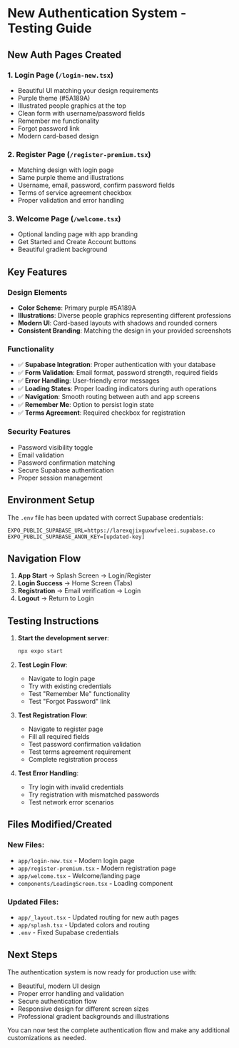 # New Authentication System - Testing Guide

## New Auth Pages Created

### 1. **Login Page** (`/login-new.tsx`)
- Beautiful UI matching your design requirements
- Purple theme (#5A189A)
- Illustrated people graphics at the top
- Clean form with username/password fields
- Remember me functionality
- Forgot password link
- Modern card-based design

### 2. **Register Page** (`/register-premium.tsx`)
- Matching design with login page
- Same purple theme and illustrations
- Username, email, password, confirm password fields
- Terms of service agreement checkbox
- Proper validation and error handling

### 3. **Welcome Page** (`/welcome.tsx`)
- Optional landing page with app branding
- Get Started and Create Account buttons
- Beautiful gradient background

## Key Features

### Design Elements
- **Color Scheme**: Primary purple #5A189A
- **Illustrations**: Diverse people graphics representing different professions
- **Modern UI**: Card-based layouts with shadows and rounded corners
- **Consistent Branding**: Matching the design in your provided screenshots

### Functionality
- ✅ **Supabase Integration**: Proper authentication with your database
- ✅ **Form Validation**: Email format, password strength, required fields
- ✅ **Error Handling**: User-friendly error messages
- ✅ **Loading States**: Proper loading indicators during auth operations
- ✅ **Navigation**: Smooth routing between auth and app screens
- ✅ **Remember Me**: Option to persist login state
- ✅ **Terms Agreement**: Required checkbox for registration

### Security Features
- Password visibility toggle
- Email validation
- Password confirmation matching
- Secure Supabase authentication
- Proper session management

## Environment Setup

The `.env` file has been updated with correct Supabase credentials:
```
EXPO_PUBLIC_SUPABASE_URL=https://larexqjixguxwfveleei.supabase.co
EXPO_PUBLIC_SUPABASE_ANON_KEY=[updated-key]
```

## Navigation Flow

1. **App Start** → Splash Screen → Login/Register
2. **Login Success** → Home Screen (Tabs)
3. **Registration** → Email verification → Login
4. **Logout** → Return to Login

## Testing Instructions

1. **Start the development server**:
   ```bash
   npx expo start
   ```

2. **Test Login Flow**:
   - Navigate to login page
   - Try with existing credentials
   - Test "Remember Me" functionality
   - Test "Forgot Password" link

3. **Test Registration Flow**:
   - Navigate to register page
   - Fill all required fields
   - Test password confirmation validation
   - Test terms agreement requirement
   - Complete registration process

4. **Test Error Handling**:
   - Try login with invalid credentials
   - Try registration with mismatched passwords
   - Test network error scenarios

## Files Modified/Created

### New Files:
- `app/login-new.tsx` - Modern login page
- `app/register-premium.tsx` - Modern registration page
- `app/welcome.tsx` - Welcome/landing page
- `components/LoadingScreen.tsx` - Loading component

### Updated Files:
- `app/_layout.tsx` - Updated routing for new auth pages
- `app/splash.tsx` - Updated colors and routing
- `.env` - Fixed Supabase credentials

## Next Steps

The authentication system is now ready for production use with:
- Beautiful, modern UI design
- Proper error handling and validation
- Secure authentication flow
- Responsive design for different screen sizes
- Professional gradient backgrounds and illustrations

You can now test the complete authentication flow and make any additional customizations as needed.

